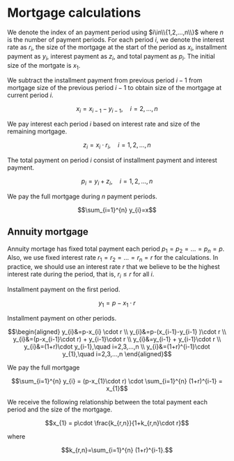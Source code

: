 # Mortgage calculations
We denote the index of an payment period using $i\in\\{1,2,...,n\\}$ where $n$ is the number of payment periods.
For each period $i,$ we denote the interest rate as $r_{i},$ the size of the mortgage at the start of the period as $x_{i},$ installment payment as $y_{i},$ interest payment as $z_{i},$ and total payment as $p_{i}.$
The initial size of the mortgate is $x_{1}.$

We subtract the installment payment from previous period $i-1$ from mortgage size of the previous period $i-1$ to obtain size of the mortgage at current period $i$.

$$x_{i}=x_{i-1}-y_{i-1},\quad i=2,...,n$$

We pay interest each period $i$ based on interest rate and size of the remaining mortgage.

$$z_{i}=x_{i}\cdot r_{i},\quad i=1,2,...,n$$

The total payment on period $i$ consist of installment payment and interest payment.

$$p_{i}=y_{i}+z_{i},\quad i=1,2,...,n$$

We pay the full mortgage during $n$ payment periods.

$$\sum_{i=1}^{n} y_{i}=x$$


## Annuity mortgage
Annuity mortage has fixed total payment each period $p_{1}=p_{2}=...=p_{n}=p.$
Also, we use fixed interest rate $r_{1}=r_{2}=...=r_{n}=r$ for the calculations.
In practice, we should use an interest rate $r$ that we believe to be the highest interest rate during the period, that is, $r_{i} \le r$ for all $i$.

Installment payment on the first period.

$$y_{1}=p-x_{1} \cdot r$$

Installment payment on other periods.

$$\begin{aligned}
y_{i}&=p-x_{i} \cdot r \\
y_{i}&=p-(x_{i-1}-y_{i-1} )\cdot r \\
y_{i}&=(p-x_{i-1}\cdot r) + y_{i-1}\cdot r \\
y_{i}&=y_{i-1} + y_{i-1}\cdot r \\
y_{i}&=(1+r)\cdot y_{i-1},\quad i=2,3,...,n \\
y_{i}&=(1+r)^{i-1}\cdot y_{1},\quad i=2,3,...,n
\end{aligned}$$

We pay the full mortgage

$$\sum_{i=1}^{n} y_{i} = (p-x_{1}\cdot r) \cdot \sum_{i=1}^{n} (1+r)^{i-1} = x_{1}$$

We receive the following relationship between the total payment each period and the size of the mortgage.

$$x_{1} = p\cdot \frac{k_{r,n}}{1+k_{r,n}\cdot r}$$

where

$$k_{r,n}=\sum_{i=1}^{n} (1+r)^{i-1}.$$
